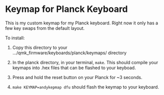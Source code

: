 # Keymap for Planck Keyboard

This is my custom keymap for my Planck keyboard. Right now it only has a few key swaps from the default layout.

To install:

1. Copy this directory to your .../qmk_firmware/keyboards/planck/keymaps/ directory
2. In the planck directory, in your terminal,  `make`. This should compile your keymaps into .hex files that can be flashed to your keyboad.

3. Press and hold the reset button on your Planck for ~3 seconds.

4. `make KEYMAP=andykepmap dfu` should flash the keymap to your keyboard.
